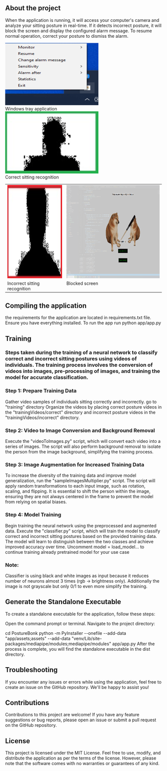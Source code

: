 ## About the project
When the application is running, it will access your computer's camera and analyze your sitting posture in real-time. If it detects incorrect posture, it will block the screen and display the configured alarm message. To resume normal operation, correct your posture to dismiss the alarm.

<div>
  <img src="https://github.com/wmatecki97/PostureBonk/blob/main/examples/tray_application.png?raw=true" alt="Tray application" width="300" height="200">
  <div> Windows tray application </div>
</div>


<div>
  <img src="https://github.com/wmatecki97/PostureBonk/blob/main/examples/correct.jpg?raw=true" alt=" Correct sitting recognition" width="300" height="200">
  <div> Correct sitting recognition </div>
</div>

<table>
  <tr>
    <td valign="top"><img src="https://github.com/wmatecki97/PostureBonk/blob/main/examples/invalid.jpg?raw=true" alt="Incorrect sitting recognition" width="300" height="300"></td>
    <td valign="top"><img src="https://github.com/wmatecki97/PostureBonk/blob/main/examples/blocked_screen.png?raw=true" alt="Blocked screen" width="600" height="300"></td>
  </tr>
    <tr>
    <td valign="top"> Incorrect sitting recognition</td>
    <td valign="top">Blocked screen </td>
  </tr>
</table>


## Compiling the application
the requirements for the application are located in requirements.txt file. Ensure you have everything installed.
To run the app run python app/app.py

## Training
### Steps taken during the training of a neural network to classify correct and incorrect sitting postures using videos of individuals. The training process involves the conversion of videos into images, pre-processing of images, and training the model for accurate classification.

### Step 1: Prepare Training Data

Gather video samples of individuals sitting correctly and incorrectly.
go to "training" directory
Organize the videos by placing correct posture videos in the "trainingVideos/correct" directory and incorrect posture videos in the "trainingVideos/incorrect" directory.
### Step 2: Video to Image Conversion and Background Removal

Execute the "videoToImages.py" script, which will convert each video into a series of images.
The script will also perform background removal to isolate the person from the image background, simplifying the training process.
### Step 3: Image Augmentation for Increased Training Data

To increase the diversity of the training data and improve model generalization, run the "sampleImagesMultiplier.py" script.
The script will apply random transformations to each input image, such as rotation, scaling, and flipping.
It is essential to shift the person within the image, ensuring they are not always centered in the frame to prevent the model from relying on spatial biases.

### Step 4: Model Training

Begin training the neural network using the preprocessed and augmented data.
Execute the "classifier.py" script, which will train the model to classify correct and incorrect sitting postures based on the provided training data.
The model will learn to distinguish between the two classes and achieve improved accuracy over time.
Uncomment model = load_model... to continue training already pretrained model for your use case

### Note:
Classifier is using black and white images as input because it reduces number of neurons almost 3 times (rgb -> brightness only). 
Additionally the image is not grayscale but only 0/1 to even more simplify the training.


## Generate the Standalone Executable
To create a standalone executable for the application, follow these steps:

Open the command prompt or terminal.
Navigate to the project directory:

cd PostureBonk
python -m PyInstaller  --onefile --add-data "app/assets;assets" --add-data "venv/Lib/site-packages/mediapipe/modules;mediapipe/modules" app/app.py
After the process is complete, you will find the standalone executable in the dist directory.

## Troubleshooting
If you encounter any issues or errors while using the application, feel free to create an issue on the GitHub repository. We'll be happy to assist you!

## Contributions
Contributions to this project are welcome! If you have any feature suggestions or bug reports, please open an issue or submit a pull request on the GitHub repository.

## License
This project is licensed under the MIT License. Feel free to use, modify, and distribute the application as per the terms of the license. However, please note that the software comes with no warranties or guarantees of any kind.
